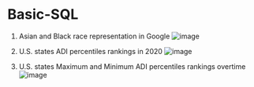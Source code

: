 # Basic-SQL

1. Asian and Black race representation in Google
![image](https://user-images.githubusercontent.com/100343727/155853001-19d6c6fe-a06e-4f70-a4d8-5f7a29f1d603.png)

2. U.S. states ADI percentiles rankings in 2020
![image](https://user-images.githubusercontent.com/100343727/155852954-6ac4690c-16d1-4c59-ac0d-3350046ac8fd.png)

3. U.S. states Maximum and Minimum ADI percentiles rankings overtime
![image](https://user-images.githubusercontent.com/100343727/155853482-e2d6292a-4d95-4e59-90c6-bf8c859a93ad.png)
